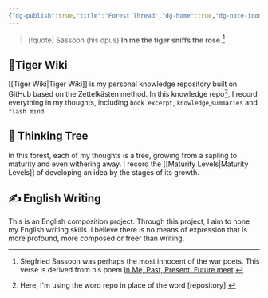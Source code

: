 ```yaml
---
{"dg-publish":true,"title":"Forest Thread","dg-home":true,"dg-note-icon":"signpost","dg-pinned":true,"permalink":"/Forest Thread/","pinned":true,"tags":["gardenEntry"],"dgPassFrontmatter":true,"noteIcon":"signpost","created":"","updated":""}
---
```



> [!quote] Sassoon (his opus)
> **In me the tiger sniffs the rose.**[^1]



## 🐯Tiger Wiki 

[[Tiger Wiki\|Tiger Wiki]] is my personal knowledge repository built on GitHub based on the Zettelkästen method. In this knowledge repo[^2], I record everything in my thoughts, including `book excerpt`, `knowledge`,`summaries` and `flash mind`.


## 🌲 Thinking Tree

In this forest, each of my thoughts is a tree, growing from a sapling to maturity and even withering away. I record the [[Maturity Levels\|Maturity Levels]] of developing an idea by the stages of its growth.


## ✍️ English Writing

This is an English composition project. Through this project, I aim to hone my English writing skills. I believe there is no means of expression that is more profound, more composed or freer than writing.

[^1]: Siegfried Sassoon was perhaps the most innocent of the war poets. This verse is derived from his poem [In Me, Past, Present, Future meet](https://allpoetry.com/In-Me,-Past,-Present,-Future-meet).
[^2]: Here, I'm using the word repo in place of the word [repository].